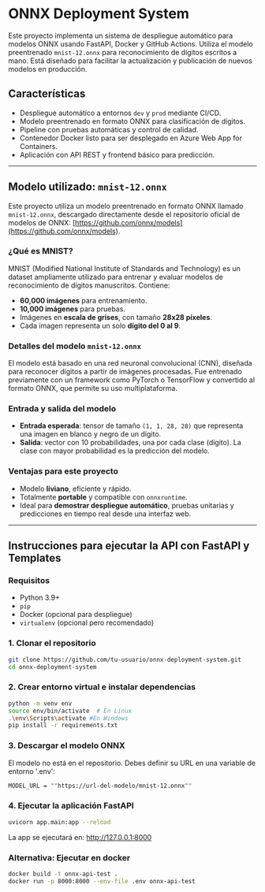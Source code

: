 # ONNX Deployment System 

Este proyecto implementa un sistema de despliegue automático para modelos ONNX usando FastAPI, Docker y GitHub Actions. Utiliza el modelo preentrenado `mnist-12.onnx` para reconocimiento de dígitos escritos a mano. Está diseñado para facilitar la actualización y publicación de nuevos modelos en producción.

##  Características

-  Despliegue automático a entornos `dev` y `prod` mediante CI/CD.
-  Modelo preentrenado en formato ONNX para clasificación de dígitos.
-  Pipeline con pruebas automáticas y control de calidad.
-  Contenedor Docker listo para ser desplegado en Azure Web App for Containers.
-  Aplicación con API REST y frontend básico para predicción.

---

##  Modelo utilizado: `mnist-12.onnx`

Este proyecto utiliza un modelo preentrenado en formato ONNX llamado `mnist-12.onnx`, descargado directamente desde el repositorio oficial de modelos de ONNX: [https://github.com/onnx/models](https://github.com/onnx/models).

###  ¿Qué es MNIST?

MNIST (Modified National Institute of Standards and Technology) es un dataset ampliamente utilizado para entrenar y evaluar modelos de reconocimiento de dígitos manuscritos. Contiene:

- **60,000 imágenes** para entrenamiento.
- **10,000 imágenes** para pruebas.
- Imágenes en **escala de grises**, con tamaño **28x28 píxeles**.
- Cada imagen representa un solo **dígito del 0 al 9**.

###  Detalles del modelo `mnist-12.onnx`

El modelo está basado en una red neuronal convolucional (CNN), diseñada para reconocer dígitos a partir de imágenes procesadas. Fue entrenado previamente con un framework como PyTorch o TensorFlow y convertido al formato ONNX, que permite su uso multiplataforma.

###  Entrada y salida del modelo

- **Entrada esperada**: tensor de tamaño `(1, 1, 28, 28)` que representa una imagen en blanco y negro de un dígito.
- **Salida**: vector con 10 probabilidades, una por cada clase (dígito). La clase con mayor probabilidad es la predicción del modelo.

###  Ventajas para este proyecto

- Modelo **liviano**, eficiente y rápido.
- Totalmente **portable** y compatible con `onnxruntime`.
- Ideal para **demostrar despliegue automático**, pruebas unitarias y predicciones en tiempo real desde una interfaz web.

---

##  Instrucciones para ejecutar la API con FastAPI y Templates

### Requisitos

- Python 3.9+
- `pip`
- Docker (opcional para despliegue)
- `virtualenv` (opcional pero recomendado)

### 1.  Clonar el repositorio

```bash
git clone https://github.com/tu-usuario/onnx-deployment-system.git
cd onnx-deployment-system
```
### 2. Crear entorno virtual e instalar dependencias


```bash
python -m venv env
source env/bin/activate  # En Linux
.\env\Scripts\activate #En Windows
pip install -r requirements.txt

```

### 3. Descargar el modelo ONNX

El modelo no está en el repositorio. Debes definir su URL en una variable de entorno '.env':

```bash
MODEL_URL = ""https://url-del-modelo/mnist-12.onnx""
```

### 4. Ejecutar la aplicación FastAPI

```bash
uvicorn app.main:app --reload
```
La app se ejecutará en: http://127.0.0.1:8000


### Alternativa: Ejecutar en docker

```bash
docker build -t onnx-api-test .
docker run -p 8000:8000 --env-file .env onnx-api-test
```
